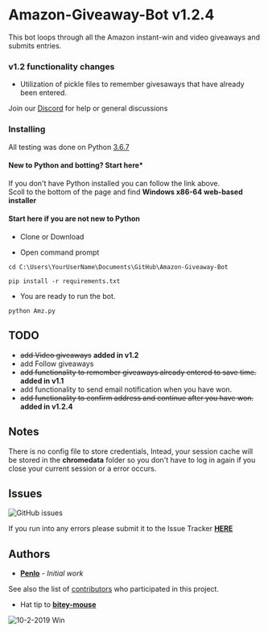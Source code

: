 # Amazon-Giveaway-Bot v1.2.4

This bot loops through all the Amazon instant-win and video giveaways and submits entries.

### **v1.2 functionality changes**
* Utilization of pickle files to remember givesaways that have already been entered.


Join our [Discord](https://discord.gg/8gXGcFh) for help or general discussions


### Installing
All testing was done on Python [3.6.7](https://www.python.org/downloads/release/python-367/)

#### New to Python and botting? Start here*

If you don't have Python installed you can follow the link above.\
Scoll to the bottom of the page and find **Windows x86-64 web-based installer**


#### Start here if you are not new to Python


* Clone or Download

* Open command prompt

```
cd C:\Users\YourUserName\Documents\GitHub\Amazon-Giveaway-Bot
```

```
pip install -r requirements.txt
```

* You are ready to run the bot.

```
python Amz.py
```

## TODO

* ~~add Video giveaways~~ **added in v1.2**
* add Follow giveaways
* ~~add functionality to remember giveaways already entered to save time.~~ **added in v1.1**
* add functionality to send email notification when you have won. 
* ~~add functionality to confirm address and continue after you have won.~~ **added in v1.2.4**

## Notes

There is no config file to store credentials, Intead, your session cache will be stored in the __chromedata__ folder so you don't have to log in again if you close your current session or a error occurs.

## Issues
![GitHub issues](https://img.shields.io/github/issues/Penlo/Amazon-Giveaway-Bot)

If you run into any errors please submit it to the Issue Tracker
**[HERE](https://github.com/Penlo/Amazon-Giveaway-Bot/issues)**


## Authors

* **[Penlo](https://github.com/Penlo)** - *Initial work*

See also the list of [contributors](https://github.com/Penlo/Amazon-Giveaway-Bot/contributors) who participated in this project.

* Hat tip to **[bitey-mouse](https://github.com/bitey-mouse)**


![10-2-2019 Win](https://media.discordapp.net/attachments/629433623120052264/629443877136367686/2019-10-02.png)
